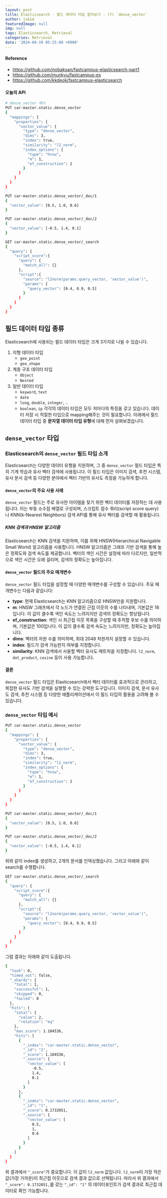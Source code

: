```yaml
---
layout: post
title: Elasticsearch - 필드 데이터 타입 알아보기 - (7) `dense_vector`
author: jskim
featuredImage: null
img: null
tags: Elasticsearch, Retrieval
categories: Retrieval
date: '2024-09-19 05:25:00 +0900'
---
```


#### Reference
- https://github.com/nobaksan/fastcampus-elasticsearch-part1
- https://github.com/munkyu/fastcampus-es
- https://github.com/kkdeok/fastcampus-elasticsearch

#### 오늘의 API
```bash
# dense_vector 예시
PUT car-master.static.dense_vector
{
  "mappings": {
    "properties": {
      "vector_value": {
        "type": "dense_vector",
        "dims": 3,
        "index": true,
        "similarity": "l2_norm",
        "index_options": {
          "type": "hnsw",
          "m": 1,
          "ef_construction": 2
        }
      }
    }
  }
}

PUT car-master.static.dense_vector/_doc/1
{
  "vector_value": [0.5, 1.0, 0.6]
}

PUT car-master.static.dense_vector/_doc/2
{
  "vector_value": [-0.5, 1.4, 0.1]
}

GET car-master.static.dense_vector/_search
{
  "query": {
    "script_score":{
      "query": {
        "match_all": {}
      },
      "script":{
        "source": "l2norm(params.query_vector, 'vector_value')",
        "params": {
          "query_vector": [0.4, 0.9, 0.5]
        }
      }
    }
  }
}
```

## 필드 데이터 타입 종류
Elasticsearch에 사용되는 필드 데이터 타입은 크게 3가지로 나뉠 수 있습니다.
1. 지형 데이터 타입
	- `geo_point`
	- `geo_shape`
2. 계층 구조 데이터 타입
	- `Object`
	- `Nested`
3. 일반 데이터 타입
	- `keyword`, `text`
	- `date`
	- `long`, `double`, `integer`, ..
	- `boolean`, `ip`
각각의 데이터 타입은 모두 저마다의 특징을 갖고 있습니다. 데이터 저장 시 적절한 타입으로 mapping해주는 것이 필요합니다.
아래에서 필드 데이터 타입 중 **문자열 데이터 타입 유형**에 대해 먼저 살펴보겠습니다.

## `dense_vector` 타입
### Elasticsearch의 `dense_vector` 필드 타입 소개
Elasticsearch는 다양한 데이터 유형을 지원하며, 그 중 `dense_vector` 필드 타입은 특히 기계 학습과 유사 벡터 검색에 사용됩니다. 이 필드 타입은 이미지 검색, 추천 시스템, 유사 문서 검색 등 다양한 분야에서 벡터 기반의 유사도 측정을 가능하게 합니다.
#### `dense_vector`의 주요 사용 사례
`dense_vector` 필드는 주로 유사한 아이템을 찾기 위한 벡터 데이터를 저장하는 데 사용됩니다. 이는 부동 소수점 배열로 구성되며, 스크립트 점수 쿼리(script score query)나 KNN(k-Nearest Neighbors) 검색 API를 통해 유사 벡터를 검색할 때 활용됩니다.
##### KNN 검색과 HNSW 알고리즘

Elasticsearch는 KNN 검색을 지원하며, 이를 위해 HNSW(Hierarchical Navigable Small World) 알고리즘을 사용합니다. HNSW 알고리즘은 그래프 기반 검색을 통해 높은 정확도와 검색 속도를 제공합니다. 벡터의 색인 시간은 설정에 따라 다르지만, 일반적으로 색인 시간은 오래 걸리며, 검색의 정확도는 높아집니다.
#### `dense_vector` 필드의 주요 매개변수
`dense_vector` 필드 타입을 설정할 때 다양한 매개변수를 구성할 수 있습니다. 주요 매개변수는 다음과 같습니다:
- **type**: 현재 Elasticsearch는 KNN 알고리즘으로 HNSW만을 지원합니다.
- **m**: HNSW 그래프에서 각 노드가 연결된 근접 이웃의 수를 나타내며, 기본값은 16입니다. 이 값이 클수록 색인 속도는 느려지지만 검색의 정확도는 향상됩니다.
- **ef_construction**: 색인 시 최근접 이웃 목록을 구성할 때 추적할 후보 수를 의미하며, 기본값은 100입니다. 이 값이 클수록 검색 속도는 느려지지만, 정확도는 높아집니다.
- **dims**: 벡터의 차원 수를 의미하며, 최대 2048 차원까지 설정할 수 있습니다.
- **index**: 필드가 검색 가능한지 여부를 지정합니다.
- **similarity**: KNN 검색에서 사용할 벡터 유사도 메트릭을 지정합니다. `l2_norm`, `dot_product`, `cosine` 등이 사용 가능합니다.
#### 결론
`dense_vector` 필드 타입은 Elasticsearch에서 벡터 데이터를 효과적으로 관리하고, 복잡한 유사도 기반 검색을 실행할 수 있는 강력한 도구입니다. 이미지 검색, 문서 유사도 검색, 추천 시스템 등 다양한 애플리케이션에서 이 필드 타입의 활용을 고려해 볼 수 있습니다.

### `dense_vector` 타입 예시
```bash
PUT car-master.static.dense_vector
{
  "mappings": {
    "properties": {
      "vector_value": {
        "type": "dense_vector",
        "dims": 3,
        "index": true,
        "similarity": "l2_norm",
        "index_options": {
          "type": "hnsw",
          "m": 1,
          "ef_construction": 2
        }
      }
    }
  }
}

PUT car-master.static.dense_vector/_doc/1
{
  "vector_value": [0.5, 1.0, 0.6]
}

PUT car-master.static.dense_vector/_doc/2
{
  "vector_value": [-0.5, 1.4, 0.1]
}
```
위와 같이 index를 생성하고, 2개의 문서를 인덱싱했습니다.
그리고 아래와 같이 search를 수행합니다.
```bash
GET car-master.static.dense_vector/_search
{
  "query": {
    "script_score":{
      "query": {
        "match_all": {}
      },
      "script":{
        "source": "l2norm(params.query_vector, 'vector_value')",
        "params": {
          "query_vector": [0.4, 0.9, 0.5]
        }
      }
    }
  }
}
```
그럼 결과는 아래와 같이 도출됩니다.
```bash
{
  "took": 0,
  "timed_out": false,
  "_shards": {
    "total": 1,
    "successful": 1,
    "skipped": 0,
    "failed": 0
  },
  "hits": {
    "total": {
      "value": 2,
      "relation": "eq"
    },
    "max_score": 1.104536,
    "hits": [
      {
        "_index": "car-master.static.dense_vector",
        "_id": "2",
        "_score": 1.104536,
        "_source": {
          "vector_value": [
            -0.5,
            1.4,
            0.1
          ]
        }
      },
      {
        "_index": "car-master.static.dense_vector",
        "_id": "1",
        "_score": 0.1732051,
        "_source": {
          "vector_value": [
            0.5,
            1,
            0.6
          ]
        }
      }
    ]
  }
}
```
위 결과에서 `"_score"`가 중요합니다. 이 값이 `l2_norm` 값입니다. `l2_norm`이 가장 적은 값(가장 가까운)이 최근접 이웃으로 검색 결과 값으로 선택됩니다. 따라서 위 결과에서 `"_score": 0.1732051,`를 갖는 `"_id": "1"` 의 데이터포인트가 검색 결과로 최근접 데이터로 확인 가능합니다.